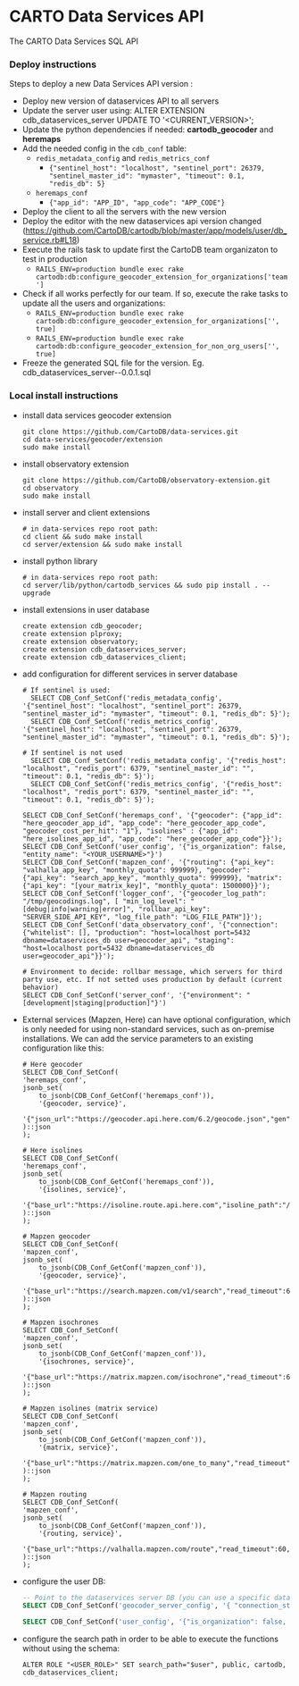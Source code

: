 # CARTO Data Services API
The CARTO Data Services SQL API

### Deploy instructions
Steps to deploy a new Data Services API version :

- Deploy new version of dataservices API to all servers
- Update the server user using: ALTER EXTENSION cdb_dataservices_server UPDATE TO '\<CURRENT_VERSION\>';
- Update the python dependencies if needed: **cartodb_geocoder** and **heremaps**
- Add the needed config in the `cdb_conf` table:
  - `redis_metadata_config` and `redis_metrics_conf`
    - `{"sentinel_host": "localhost", "sentinel_port": 26379, "sentinel_master_id": "mymaster", "timeout": 0.1, "redis_db": 5}`
  - `heremaps_conf`
    - `{"app_id": "APP_ID", "app_code": "APP_CODE"}`
- Deploy the client to all the servers with the new version
- Deploy the editor with the new dataservices api version changed (https://github.com/CartoDB/cartodb/blob/master/app/models/user/db_service.rb#L18)
- Execute the rails task to update first the CartoDB team organizaton to test in production
  - `RAILS_ENV=production bundle exec rake cartodb:db:configure_geocoder_extension_for_organizations['team']`
- Check if all works perfectly for our team. If so, execute the rake tasks to update all the users and organizations:
  - `RAILS_ENV=production bundle exec rake cartodb:db:configure_geocoder_extension_for_organizations['', true]`
  - `RAILS_ENV=production bundle exec rake cartodb:db:configure_geocoder_extension_for_non_org_users['', true]`
- Freeze the generated SQL file for the version. Eg. cdb_dataservices_server--0.0.1.sql

### Local install instructions

- install data services geocoder extension 

    ```
    git clone https://github.com/CartoDB/data-services.git
    cd data-services/geocoder/extension
    sudo make install
    ```
    
- install observatory extension 

    ```
    git clone https://github.com/CartoDB/observatory-extension.git
    cd observatory
    sudo make install
    ```

- install server and client extensions
    
    ```
    # in data-services repo root path:
    cd client && sudo make install
    cd server/extension && sudo make install
    ```

- install python library

    ```
    # in data-services repo root path:
    cd server/lib/python/cartodb_services && sudo pip install . --upgrade 
    ```

- install extensions in user database

    ```
    create extension cdb_geocoder;
    create extension plproxy;
    create extension observatory;
    create extension cdb_dataservices_server;
    create extension cdb_dataservices_client;
    ```

- add configuration for different services in server database


    ```
    # If sentinel is used:
      SELECT CDB_Conf_SetConf('redis_metadata_config', '{"sentinel_host": "localhost", "sentinel_port": 26379, "sentinel_master_id": "mymaster", "timeout": 0.1, "redis_db": 5}');
      SELECT CDB_Conf_SetConf('redis_metrics_config', '{"sentinel_host": "localhost", "sentinel_port": 26379, "sentinel_master_id": "mymaster", "timeout": 0.1, "redis_db": 5}');
      
    # If sentinel is not used
      SELECT CDB_Conf_SetConf('redis_metadata_config', '{"redis_host": "localhost", "redis_port": 6379, "sentinel_master_id": "", "timeout": 0.1, "redis_db": 5}');
      SELECT CDB_Conf_SetConf('redis_metrics_config', '{"redis_host": "localhost", "redis_port": 6379, "sentinel_master_id": "", "timeout": 0.1, "redis_db": 5}');
  
    SELECT CDB_Conf_SetConf('heremaps_conf', '{"geocoder": {"app_id": "here_geocoder_app_id", "app_code": "here_geocoder_app_code", "geocoder_cost_per_hit": "1"}, "isolines" : {"app_id": "here_isolines_app_id", "app_code": "here_geocoder_app_code"}}');
    SELECT CDB_Conf_SetConf('user_config', '{"is_organization": false, "entity_name": "<YOUR_USERNAME>"}')
    SELECT CDB_Conf_SetConf('mapzen_conf', '{"routing": {"api_key": "valhalla_app_key", "monthly_quota": 999999}, "geocoder": {"api_key": "search_app_key", "monthly_quota": 999999}, "matrix": {"api_key": "[your_matrix_key]", "monthly_quota": 1500000}}');
    SELECT CDB_Conf_SetConf('logger_conf', '{"geocoder_log_path": "/tmp/geocodings.log", [ "min_log_level": "[debug|info|warning|error]", "rollbar_api_key": "SERVER_SIDE_API_KEY", "log_file_path": "LOG_FILE_PATH"]}');
    SELECT CDB_Conf_SetConf('data_observatory_conf', '{"connection": {"whitelist": [], "production": "host=localhost port=5432 dbname=dataservices_db user=geocoder_api", "staging": "host=localhost port=5432 dbname=dataservices_db user=geocoder_api"}}');

    # Environment to decide: rollbar message, which servers for third party use, etc. If not setted uses production by default (current behavior)
    SELECT CDB_Conf_SetConf('server_conf', '{"environment": "[development|staging|production]"}')
    ```

- External services (Mapzen, Here) can have optional configuration, which is only needed for using non-standard services, such
  as on-premise installations. We can add the service parameters to an existing configuration like this:

    ```
    # Here geocoder
    SELECT CDB_Conf_SetConf(
    'heremaps_conf',
    jsonb_set(
        to_jsonb(CDB_Conf_GetConf('heremaps_conf')),
        '{geocoder, service}',
        '{"json_url":"https://geocoder.api.here.com/6.2/geocode.json","gen":9,"read_timeout":60,"connect_timeout":10,"max_retries":1}'
    )::json
    );

    # Here isolines
    SELECT CDB_Conf_SetConf(
    'heremaps_conf',
    jsonb_set(
        to_jsonb(CDB_Conf_GetConf('heremaps_conf')),
        '{isolines, service}',
        '{"base_url":"https://isoline.route.api.here.com","isoline_path":"/routing/7.2/calculateisoline.json","read_timeout":60,"connect_timeout":10,"max_retries":1}'
    )::json
    );

    # Mapzen geocoder
    SELECT CDB_Conf_SetConf(
    'mapzen_conf',
    jsonb_set(
        to_jsonb(CDB_Conf_GetConf('mapzen_conf')),
        '{geocoder, service}',
        '{"base_url":"https://search.mapzen.com/v1/search","read_timeout":60,"connect_timeout":10,"max_retries":1}'
    )::json
    );

    # Mapzen isochrones
    SELECT CDB_Conf_SetConf(
    'mapzen_conf',
    jsonb_set(
        to_jsonb(CDB_Conf_GetConf('mapzen_conf')),
        '{isochrones, service}',
        '{"base_url":"https://matrix.mapzen.com/isochrone","read_timeout":60,"connect_timeout":10,"max_retries":1}'
    )::json
    );

    # Mapzen isolines (matrix service)
    SELECT CDB_Conf_SetConf(
    'mapzen_conf',
    jsonb_set(
        to_jsonb(CDB_Conf_GetConf('mapzen_conf')),
        '{matrix, service}',
        '{"base_url":"https://matrix.mapzen.com/one_to_many","read_timeout":60,"connect_timeout":10}'
    )::json
    );

    # Mapzen routing
    SELECT CDB_Conf_SetConf(
    'mapzen_conf',
    jsonb_set(
        to_jsonb(CDB_Conf_GetConf('mapzen_conf')),
        '{routing, service}',
        '{"base_url":"https://valhalla.mapzen.com/route","read_timeout":60,"connect_timeout":10}'
    )::json
    );
    ```

- configure the user DB:

    ```sql
    -- Point to the dataservices server DB (you can use a specific database for the server or your same user's):
    SELECT CDB_Conf_SetConf('geocoder_server_config', '{ "connection_str": "host=localhost port=5432 dbname=<SERVER_DB_NAME> user=postgres"}');

    SELECT CDB_Conf_SetConf('user_config', '{"is_organization": false, "entity_name": "<YOUR_USERNAME>"}');
    ```

- configure the search path in order to be able to execute the functions without using the schema:

    ```
    ALTER ROLE "<USER_ROLE>" SET search_path="$user", public, cartodb, cdb_dataservices_client;
    ```
